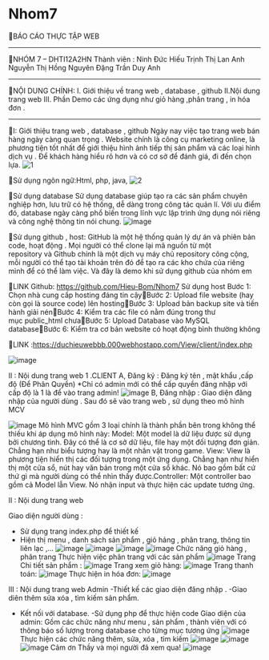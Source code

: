 # Nhom7
BÁO CÁO THỰC TẬP WEB
 
 *********************************************************************************************************************************************************************************
 
 NHÓM 7 – DHTI12A2HN
Thành viên : Ninh Đức Hiếu
Trịnh Thị Lan Anh
Nguyễn Thị Hồng Nguyên
Đặng Trần Duy Anh

*********************************************************************************************************************************************************************************

NỘI DUNG CHÍNH:
I. Giới thiệu về trang web , database , github 
II.Nội dung trang web 
III. Phần Demo các ứng dụng như giỏ hàng ,phân trang , in hóa đơn .

*********************************************************************************************************************************************************************************

I: Giới thiệu trang web , database , github 
Ngày nay việc tạo trang web bán hàng ngày càng quan trọng . 
Website chính là công cụ marketing online, là phương tiện tốt nhất để giới thiệu hình ảnh tiếp thị sản phẩm và các loại hình dịch vụ . 
Để khách hàng hiểu rõ hơn và có cơ sở để đánh giá, đi đến chọn lựa.
![1](https://user-images.githubusercontent.com/53656767/144016862-e7180f50-beb2-4880-ae21-ec6c98ae0702.png)

Sử dụng ngôn ngữ:Html, php, java,
 ![2](https://user-images.githubusercontent.com/53656767/144018084-46671713-e2cb-44e9-a734-a951729235ea.png)

Sử dụng database
Sử dụng database giúp tạo ra các sản phẩm chuyên nghiệp hơn, lưu trữ có hệ thống, dễ dàng trong công tác quản lí. 
Với ưu điểm đó, database ngày càng phổ biến trong lĩnh vực lập trình ứng dụng nói riêng và công nghệ thông tin nói chung.
![image](https://user-images.githubusercontent.com/53656767/144018265-514d8ec0-3a9d-48de-ac22-b5e79c7c84bc.png)

Sử dụng github , host:
GitHub là một hệ thống quản lý dự án và phiên bản code, hoạt động . 
Mọi người có thể clone lại mã nguồn từ một repository và Github chính là một dịch vụ máy chủ repository công cộng, mỗi người có thể tạo tài khoản trên đó để tạo ra các kho chứa của riêng mình để có thể làm việc. Và đây là demo khi sử dụng github của nhóm em 

LINK Github: https://github.com/Hieu-Bom/Nhom7
Sử dụng host
Bước 1: Chọn nhà cung cấp hosting đáng tin cậyBước 2: Upload file website (hay còn gọi là source code) lên hostingBước 3: Upload bản backup site và tiến hành giải nénBước 4: Kiểm tra các file có nằm đúng trong thư mục public_html chưaBước 5: Upload Database vào MySQL databaseBước 6: Kiểm tra cơ bản website có hoạt động bình thường không

LINK :https://duchieuwebbb.000webhostapp.com/View/client/index.php
 
![image](https://user-images.githubusercontent.com/53656767/144018720-0640d948-0f34-4c0e-9302-4a16a180876e.png)

II : Nội dung trang web 
1 .CLIENT
A, Đăng ký :
Đăng ký tên , mật khẩu ,cấp độ (Để Phân Quyền) *Chỉ có admin mới có thể cấp quyền đăng nhập với cấp độ là 1 là để vào trang admin!
![image](https://user-images.githubusercontent.com/53656767/144018818-3bc39bb5-bf8f-4db1-9a06-5e9bae8ada4d.png)
B, Đăng nhập :
Giao diện đăng nhập của người dùng . Sau đó sẽ vào trang web , sử dụng theo mô hình MCV

![image](https://user-images.githubusercontent.com/53656767/144019029-b2cfeeab-d53f-449d-b01b-26ff2016a074.png)
Mô hình MVC gồm 3 loại chính là thành phần bên trong không thể thiếu khi áp dụng mô hình này:
Model: Một model là dữ liệu được sử dụng bởi chương tình. Đây có thể là cơ sở dữ liệu, file hay một đối tượng đơn giản. Chẳng hạn như biểu tượng hay là một nhân vật trong game.
View: View là phương tiện hiển thị các đối tượng trong một ứng dụng. Chẳng hạn như hiển thị một cửa sổ, nút hay văn bản trong một cửa sổ khác. Nó bao gồm bất cứ thứ gì mà người dùng có thể nhìn thấy được.Controller: Một controller bao gồm cả Model lẫn View. Nó nhận input và thực hiện các update tương ứng.

II : Nội dung trang web 

Giao diện người dùng : 
+ Sử dụng trang index.php để thiết kế
+ Hiện thị menu , danh sách sản phẩm , giỏ hảng , phân trang, thông tin liên lạc ,...
![image](https://user-images.githubusercontent.com/53656767/144019303-731e7c9a-e18f-436a-bac9-d0f680705a3a.png)
![image](https://user-images.githubusercontent.com/53656767/144019350-a7b4b285-cf8a-4abb-8b1b-46dd5c51d4db.png)
![image](https://user-images.githubusercontent.com/53656767/144019377-d3e40c3a-07da-42bf-9bfa-5ef86ef4d8ea.png)
![image](https://user-images.githubusercontent.com/53656767/144019419-0fbd927a-58d6-4a1e-bab6-da029ceb84b7.png)
Chức năng giỏ hàng , phân trang 
Thực hiện việc phân trang với các sản phẩm 
![image](https://user-images.githubusercontent.com/53656767/144019645-473caaed-75db-446d-918b-cf25d0646f6f.png)
Trang Chi tiết sản phẩm :
![image](https://user-images.githubusercontent.com/53656767/144019881-ccaad6d1-d14f-44d0-a016-4ff6091de5d7.png)
Trang xem giỏ hàng:
![image](https://user-images.githubusercontent.com/53656767/144020101-66d2be70-dec0-4f0d-8d46-4bf78e4736d5.png)
Trang thanh toán:
![image](https://user-images.githubusercontent.com/53656767/144020183-2acefbec-5dba-45f3-b4aa-ab73ded4652c.png)
Thực hiện in hóa đơn:
![image](https://user-images.githubusercontent.com/53656767/144020254-10dbe937-834f-4357-ba7d-d7f349591e77.png)

III : Nội dung trang web Admin
-Thiết kế các giao diện đăng nhập .
-Giao diên thêm sửa xóa , tìm kiếm  sản phẩm.
- Kết nối với database.
-Sử dụng php để thực hiện code
Giao diện của admin: Gồm các chức năng như menu , sản phẩm , thành viên với có thông báo số lượng trong database cho từng mục tương ứng
![image](https://user-images.githubusercontent.com/53656767/144020604-aba36373-b3da-4af4-9db7-2888341d480b.png)
Thực hiện các chức năng thêm, sửa, xóa , tìm kiếm 
![image](https://user-images.githubusercontent.com/53656767/144020674-d86d6cfa-4c91-4794-9423-9570cf3dbd0d.png)
![image](https://user-images.githubusercontent.com/53656767/144020682-768576b6-f5c5-4bbe-8ae0-4015ba266ac9.png)
![image](https://user-images.githubusercontent.com/53656767/144020694-f0c63af4-a126-4255-936a-35286b1c23fd.png)
Cảm ơn Thầy và mọi người đã xem qua!
![image](https://user-images.githubusercontent.com/53656767/144020770-62a45937-35c2-4b09-9ba3-c571665d2fa3.png)



